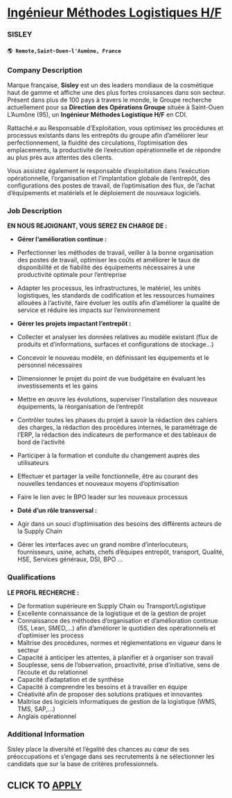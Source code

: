 # [Ingénieur Méthodes Logistiques H/F](https://www.remotewlb.com/apply/ingenieur-methodes-logistiques-h-f)  
### SISLEY  
#### `🌎 Remote,Saint-Ouen-l'Aumône, France`  

### **Company Description**

Marque française, **Sisley** est un des leaders mondiaux de la cosmétique haut de gamme et affiche une des plus fortes croissances dans son secteur. Présent dans plus de 100 pays à travers le monde, le Groupe recherche actuellement pour sa **Direction des Opérations Groupe** située à Saint-Ouen L’Aumône (95), un **Ingénieur Méthodes Logistique H/F** en CDI.

Rattaché.e au Responsable d’Exploitation, vous optimisez les procédures et processus existants dans les entrepôts du groupe afin d’améliorer leur perfectionnement, la fluidité des circulations, l’optimisation des emplacements, la productivité de l’exécution opérationnelle et de répondre au plus près aux attentes des clients.

Vous assistez également le responsable d’exploitation dans l’exécution opérationnelle, l’organisation et l’implantation globale de l’entrepôt, des configurations des postes de travail, de l’optimisation des flux, de l’achat d’équipements et matériels et le déploiement de nouveaux logiciels.

###  **Job Description**

 **EN NOUS REJOIGNANT, VOUS SEREZ EN CHARGE DE :**

  *  **Gérer l’amélioration continue :**
  * Perfectionner les méthodes de travail, veiller à la bonne organisation des postes de travail, optimiser les coûts et améliorer le taux de disponibilité et de fiabilité des équipements nécessaires à une productivité optimale pour l’entreprise
  * Adapter les processus, les infrastructures, le matériel, les unités logistiques, les standards de codification et les ressources humaines allouées à l’activité, faire évoluer les outils afin d’améliorer la qualité de service et réduire les impacts sur l’environnement

  * **Gérer les projets impactant l’entrepôt :**
  * Collecter et analyser les données relatives au modèle existant (flux de produits et d’informations, surfaces et configurations de stockage…)
  * Concevoir le nouveau modèle, en définissant les équipements et le personnel nécessaires
  * Dimensionner le projet du point de vue budgétaire en évaluant les investissements et les gains
  * Mettre en œuvre les évolutions, superviser l’installation des nouveaux équipements, la réorganisation de l’entrepôt
  * Contrôler toutes les phases du projet à savoir la rédaction des cahiers des charges, la rédaction des procédures internes, le paramétrage de l’ERP, la rédaction des indicateurs de performance et des tableaux de bord de l’activité
  * Participer à la formation et conduite du changement auprès des utilisateurs
  * Effectuer et partager la veille fonctionnelle, être au courant des nouvelles tendances et nouveaux moyens d’optimisation
  * Faire le lien avec le BPO leader sur les nouveaux processus

  * **Doté d’un rôle transversal :**
  * Agir dans un souci d’optimisation des besoins des différents acteurs de la Supply Chain
  * Gérer les interfaces avec un grand nombre d’interlocuteurs, fournisseurs, usine, achats, chefs d’équipes entrepôt, transport, Qualité, HSE, Services généraux, DSI, BPO …

###  **Qualifications**

 **LE PROFIL RECHERCHE :**

  * De formation supérieure en Supply Chain ou Transport/Logistique
  * Excellente connaissance de la logistique et de la gestion de projet
  * Connaissance des méthodes d’organisation et d’amélioration continue (5S, Lean, SMED,…) afin d’améliorer le quotidien des opérationnels et d’optimiser les process
  * Maîtrise des procédures, normes et réglementations en vigueur dans le secteur
  * Capacité à anticiper les attentes, à planifier et à organiser son travail
  * Souplesse, sens de l’observation, proactivité, prise d’initiative, sens de l’écoute et du relationnel
  * Capacité d’adaptation et de synthèse
  * Capacité à comprendre les besoins et à travailler en équipe
  * Créativité afin de proposer des solutions pratiques et innovantes
  * Maîtrise des logiciels informatiques de gestion de la logistique (WMS, TMS, SAP,…)
  * Anglais opérationnel

### **Additional Information**

Sisley place la diversité et l’égalité des chances au cœur de ses préoccupations et s’engage dans ses recrutements à ne sélectionner les candidats que sur la base de critères professionnels.

  
## CLICK TO [APPLY](https://www.remotewlb.com/apply/ingenieur-methodes-logistiques-h-f)

